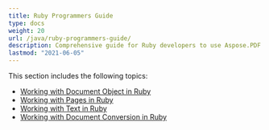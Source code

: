 ```yaml
---
title: Ruby Programmers Guide
type: docs
weight: 20
url: /java/ruby-programmers-guide/
description: Comprehensive guide for Ruby developers to use Aspose.PDF for creating, editing, and managing PDF documents.
lastmod: "2021-06-05"
---
```


This section includes the following topics:

- [Working with Document Object in Ruby](/pdf/java/working-with-document-object-in-ruby/)
- [Working with Pages in Ruby](/pdf/java/working-with-pages-in-ruby/)
- [Working with Text in Ruby](/pdf/java/working-with-text-in-ruby/)
- [Working with Document Conversion in Ruby](/pdf/java/working-with-document-conversion-in-ruby/)
